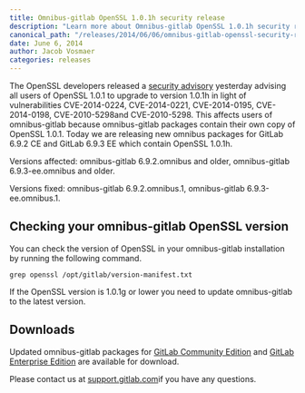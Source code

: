 ```yaml
---
title: Omnibus-gitlab OpenSSL 1.0.1h security release
description: "Learn more about Omnibus-gitlab OpenSSL 1.0.1h security release for GitLab Community Edition (CE) and Enterprise Edition (EE)"
canonical_path: "/releases/2014/06/06/omnibus-gitlab-openssl-security-release/"
date: June 6, 2014
author: Jacob Vosmaer
categories: releases
---
```


The OpenSSL developers released a [security
advisory](https://www.openssl.org/news/secadv_20140605.txt) yesterday advising
all users of OpenSSL 1.0.1 to upgrade to version 1.0.1h in light of
vulnerabilities CVE-2014-0224, CVE-2014-0221, CVE-2014-0195, CVE-2014-0198,
CVE-2010-5298and CVE-2010-5298. This affects users of omnibus-gitlab because
omnibus-gitlab packages contain their own copy of OpenSSL 1.0.1. Today we are
releasing new omnibus packages for GitLab 6.9.2 CE and GitLab 6.9.3 EE which
contain OpenSSL 1.0.1h.

Versions affected: omnibus-gitlab 6.9.2.omnibus and older, omnibus-gitlab
6.9.3-ee.omnibus and older.

Versions fixed: omnibus-gitlab 6.9.2.omnibus.1, omnibus-gitlab
6.9.3-ee.omnibus.1.

## Checking your omnibus-gitlab OpenSSL version

You can check the version of OpenSSL in your omnibus-gitlab installation by
running the following command.

```
grep openssl /opt/gitlab/version-manifest.txt
```

If the OpenSSL version is 1.0.1g or lower you need to update omnibus-gitlab to
the latest version.

## Downloads

Updated omnibus-gitlab packages for [GitLab Community
Edition](https://www.gitlab.com/downloads) and [GitLab Enterprise
Edition](https://gitlab.com/subscribers/gitlab-ee/blob/master/doc/install/packages.md)
are available for download.

Please contact us at [support.gitlab.com](https://support.gitlab.com/)if you have any questions.
